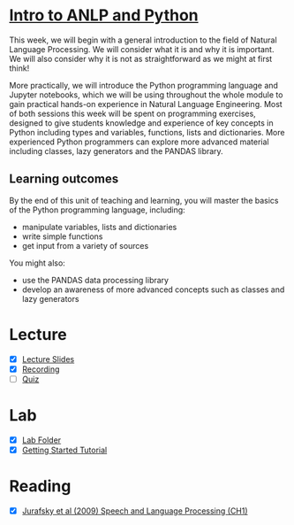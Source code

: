 # [Intro to ANLP and Python](https://canvas.sussex.ac.uk/courses/35030/pages/week-1-intro-to-anlp-and-python)
This week, we will begin with a general introduction to the field of Natural Language Processing.  We will consider what it is and why it is important.  We will also consider why it is not as straightforward as we might at first think! 

More practically, we will introduce the Python programming language and Jupyter notebooks, which we will be using throughout the whole module to gain practical hands-on experience in Natural Language Engineering.  Most of both sessions this week will be spent on programming exercises, designed to give students knowledge and experience of key concepts in Python including types and variables, functions, lists and dictionaries.  More experienced Python programmers can explore more advanced material including classes, lazy generators and the PANDAS library.

## Learning outcomes
By the end of this unit of teaching and learning, you will master the basics of the Python programming language, including:

- manipulate variables, lists and dictionaries
- write simple functions
- get input from a variety of sources

You might also:
- use the PANDAS data processing library
- develop an awareness of more advanced concepts such as classes and lazy generators

# Lecture 
- [x] [Lecture Slides](https://github.com/LukeBirkett/study-planner/blob/main/955G5_Applied_Natural_Language_Processing/weeks/week_1/files/Lec1.pdf)
- [x] [Recording](https://sussex.cloud.panopto.eu/Panopto/Pages/Viewer.aspx?id=c04e911c-5d80-4b39-a8f7-b36a00f87e65)
- [ ] [Quiz](https://canvas.sussex.ac.uk/courses/35030/quizzes/56818)

# Lab 
- [x] [Lab Folder](https://github.com/LukeBirkett/study-planner/tree/main/955G5_Applied_Natural_Language_Processing/weeks/week_1/lab)
- [x] [Getting Started Tutorial](https://sussex.cloud.panopto.eu/Panopto/Pages/Viewer.aspx?id=dcae896f-3482-49fe-a19c-b08b01158653&start=0)

# Reading
- [x] [Jurafsky et al (2009) Speech and Language Processing (CH1) ](https://github.com/LukeBirkett/study-planner/blob/main/955G5_Applied_Natural_Language_Processing/weeks/files/JurafskyMartinSpeechAndLanguageProcessing2ed_draft%202007.pdf)

